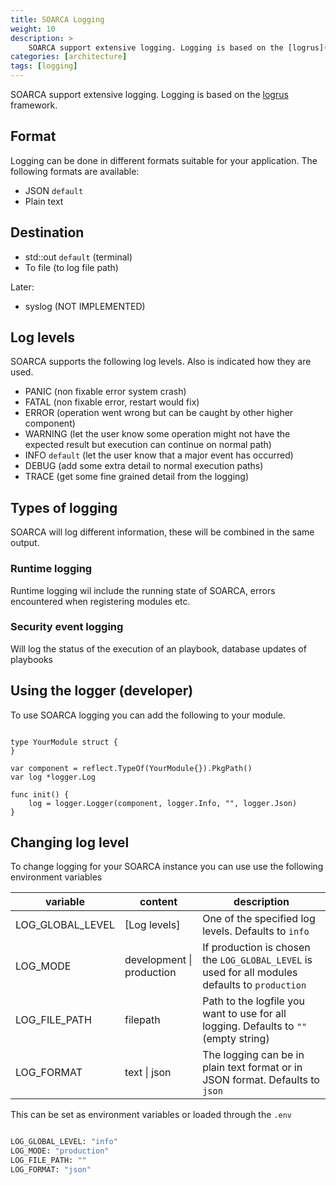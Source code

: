 ```yaml
---
title: SOARCA Logging
weight: 10
description: >
    SOARCA support extensive logging. Logging is based on the [logrus](https://github.com/sirupsen/logrus) framework. 
categories: [architecture]
tags: [logging]
---
```


SOARCA support extensive logging. Logging is based on the [logrus](https://github.com/sirupsen/logrus) framework. 
## Format
Logging can be done in different formats suitable for your application. The following formats are available:

* JSON `default`
* Plain text


## Destination

* std::out `default` (terminal)
* To file (to log file path)

Later:

* syslog (NOT IMPLEMENTED)

## Log levels
SOARCA supports the following log levels. Also is indicated how they are used.

* PANIC (non fixable error system crash)
* FATAL (non fixable error, restart would fix)
* ERROR (operation went wrong but can be caught by other higher component)
* WARNING (let the user know some operation might not have the expected result but execution can continue on normal path)
* INFO `default` (let the user know that a major event has occurred)
* DEBUG (add some extra detail to normal execution paths)
* TRACE (get some fine grained detail from the logging)

## Types of logging
SOARCA will log different information, these will be combined in the same output. 

### Runtime logging
Runtime logging wil include the running state of SOARCA, errors encountered when registering modules etc.


### Security event logging
Will log the status of the execution of an playbook, database updates of playbooks

## Using the logger (developer)

To use SOARCA logging you can add the following to your module.

```golang

type YourModule struct {
}

var component = reflect.TypeOf(YourModule{}).PkgPath()
var log *logger.Log

func init() {
	log = logger.Logger(component, logger.Info, "", logger.Json)
}

```

## Changing log level

To change logging for your SOARCA instance you can use use the following environment variables 


|variable |content |description
|---|---|---|
|LOG_GLOBAL_LEVEL |[Log levels]  |One of the specified log levels. Defaults to `info`
|LOG_MODE |development \| production  |If production is chosen the `LOG_GLOBAL_LEVEL` is used for all modules defaults to `production`
|LOG_FILE_PATH |filepath  |Path to the logfile you want to use for all logging. Defaults to `""` (empty string)
|LOG_FORMAT |text \| json  |The logging can be in plain text format or in JSON format. Defaults to `json`


This can be set as environment variables or loaded through the `.env`

```bash

LOG_GLOBAL_LEVEL: "info"
LOG_MODE: "production"
LOG_FILE_PATH: ""
LOG_FORMAT: "json"
```